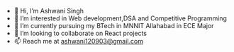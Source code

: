 - 👋 Hi, I’m Ashwani Singh
- 👀 I’m interested in Web development,DSA and Competitive Programming
- 🌱 I’m currently pursuing my BTech in MNNIT Allahabad in ECE Major
- 💞️ I’m looking to collaborate on React projects
- 📫 Reach me at  ashwani120903@gmail.com 

<!---
ash690/ash690 is a ✨ special ✨ repository because its `README.md` (this file) appears on your GitHub profile.
You can click the Preview link to take a look at your changes.
--->
